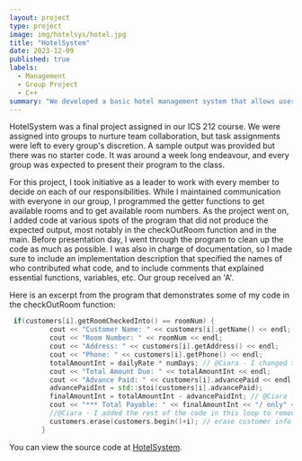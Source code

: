 ```yaml
---
layout: project
type: project
image: img/hotelsys/hotel.jpg
title: "HotelSystem"
date: 2023-12-09
published: true
labels:
  - Management
  - Group Project
  - C++
summary: "We developed a basic hotel management system that allows users to add new rooms with features and search available rooms, check in and check out, search customer, and generate guest reports."
---
```



HotelSystem was a final project assigned in our ICS 212 course. We were assigned into groups to nurture team collaboration, but task assignments were left to every group's discretion. A sample output was provided but there was no starter code. It was around a week long endeavour, and every group was expected to present their program to the class.

For this project, I took initiative as a leader to work with every member to decide on each of our responsibilities. While I maintained communication with everyone in our group, I programmed the getter functions to get available rooms and to get available room numbers. As the project went on, I added code at various spots of the program that did not produce the expected output, most notably in the checkOutRoom function and in the main. Before presentation day, I went through the program to clean up the code as much as possible. I was also in charge of documentation, so I made sure to include an implementation description that specified the names of who contributed what code, and to include comments that explained essential functions, variables, etc. Our group received an 'A'.

Here is an excerpt from the program that demonstrates some of my code in the checkOutRoom function:

```cpp
 if(customers[i].getRoomCheckedInto() == roomNum) {
          cout << "Customer Name: " << customers[i].getName() << endl;
          cout << "Room Number: " << roomNum << endl;
          cout << "Address: " << customers[i].getAddress() << endl;
          cout << "Phone: " << customers[i].getPhone() << endl;
          totalAmountInt = dailyRate * numDays; // @Ciara - I changed this, lmk if it works
          cout << "Total Amount Due: " << totalAmountInt << endl;
          cout << "Advance Paid: " << customers[i].advancePaid << endl;
          advancePaidInt = std::stoi(customers[i].advancePaid);
          finalAmountInt = totalAmountInt - advancePaidInt; // @Ciara - I changed it to the int form of final amount, in case errors happen with calculations using string = int - int , so it's int = int - int instead
          cout << "*** Total Payable: " << finalAmountInt << "/ only" << endl; // prints string
          //@Ciara - I added the rest of the code in this loop to remove customer data
          customers.erase(customers.begin()+i); // erase customer info at the element 0+i
        }
```

You can view the source code at [HotelSystem](https://github.com/kngcr/HotelSystem/tree/main).
